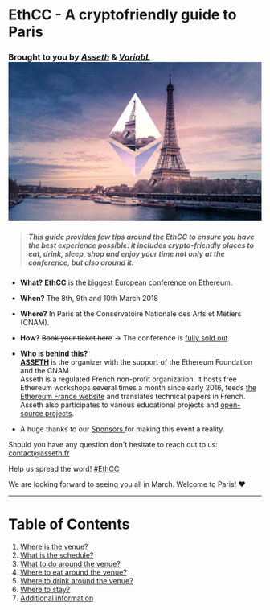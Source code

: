 # EthCC - A cryptofriendly guide to Paris

### Brought to you by [_Asseth_](http://www.asseth.fr/) & [_VariabL_](https://variabl.io/)![](/assets/banner.jpg)

> ##### This guide provides few tips around the EthCC to ensure you have the best experience possible: it includes crypto-friendly places to eat, drink, sleep, shop and enjoy your time not only at the conference, but also around it.

* **What?** [**EthCC**](http://ethcc.io/) is the biggest European conference on Ethereum.

* **When?** The 8th, 9th and 10th March 2018

* **Where?** In Paris at the Conservatoire Nationale des Arts et Métiers \(CNAM\).

* **How?** ~~Book your ticket here~~ -&gt; The conference is [fully sold out](https://twitter.com/AssethFR/status/970578124567085056).

* **Who is behind this?**  
  [**ASSETH**](https://www.asseth.fr/en/home/) is the organizer with the support of the Ethereum Foundation and the CNAM.  
  Asseth is a regulated French non-profit organization. It hosts free Ethereum workshops several times a month since early 2016, feeds [the Ethereum France website](https://www.ethereum-france.com/) and translates technical papers in French. Asseth also participates to various educational projects and [open-source projects](https://github.com/asset/).

* A huge thanks to our [Sponsors ](/sponsors.md)for making this event a reality.

Should you have any question don't hesitate to reach out to us: [contact@asseth.fr](https://www.gitbook.com/book/nsexer/ethcc-guide/edit#)

Help us spread the word! [\#EthCC](https://twitter.com/search?q=%23Ethcc&src=typd)

We are looking forward to seeing you all in March. Welcome to Paris! ♥

---

# Table of Contents

1. [Where is the venue?](/where-is-the-venue.md)
2. [What is the schedule?](/what-is-the-schedule.md)
3. [What to do around the venue?](/first-question.md)
4. [Where to eat around the venue?](/second-question.md)
5. [Where to drink around the venue?](/where-to-drink.md)
6. [Where to stay?](/where-to-stay.md)
7. [Additional information](/additional-information.md)



